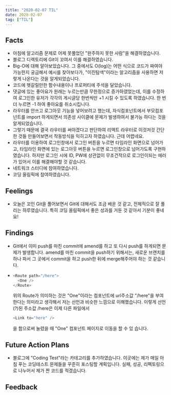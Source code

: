 ```yaml
---
title: "2020-02-07 TIL"
date: 2020-02-07
tag: ["TIL"]
---
```


## Facts

- 아침에 알고리즘 문제로 어제 못풀었던 "완주하지 못한 사람"을 해결하였습니다.
- 블로그 디렉토리에 Git이 꼬여서 이를 해결하였습니다.
- Big-O에 대해 알아보았습니다. 그 중에서도 O(log)는 어떤 식으로 코드가 짜여야 가능한지 궁금해서 예시를 찾아보다가, "이진탐색"이라는 알고리즘을 사용하면 저렇게 나온다는 것을 알게되었습니다.
- 코드에 헷갈릴만한 함수내용이나 프로퍼티에 주석을 달았습니다.
- 댓글에 있는 좋아요가 원래는 누르는만큼 무한정으로 증가하였었는데, 이를 수정하여 로그인한 유저가 각각의 게시글당 한번씩만 +1 시킬 수 있도록 하였습니다. 한 번 더 누르면 -1 하여 좋아요를 취소시킵니다.
- 라우터를 안쓰고 로그아웃 기능을 넣어보려고 했는데, 자식컴포넌트에서 부모컴포넌트를 import 하게되면서 의존성 사이클에 문제가 발생하여서 불가능 하다는 것을 알게되었습니다.
- 그렇기 때문에 결국 라우터를 써야겠다고 판단하여 리액트 라우터로 이것저것 간단한 것들 만들어보면서 작동방식을 익히고자 하였습니다. 근데 어렵네요.
- 라우터를 이용하여 로그인창에서 로그인 버튼을 누르면 타임라인 화면으로 넘어가고, 타임라인 화면에 있는 로그아웃 버튼을 누르면 로그인창으로 넘어가도록 구현하였습니다. 하지만 로그인 시에 ID, PW에 상관없이 무조건적으로 로그인이되는 에러가 있어서 이를 해결해야할 것 같습니다.
- 네트워크 스터디에 참여하였습니다.
- 코딩 올림픽에 참여하였습니다.

## Feelings

- 오늘은 꼬인 Git을 풀어보면서 Git에 대해서도 조금 배운 것 같고, 전체적으로 잘 풀리는 하루였습니다. 특히 코딩 올림픽에서 좋은 성과를 거둔 것 같아서 기분이 좋네요!

## Findings

- Git에서 이미 push를 마친 commit에 amend를 하고 또 다시 push를 하게되면 문제가 발생합니다. amend를 마친 commit을 push하기 위해서는, 새로운 브랜치를 하나 파서 그 곳에서 commit을 하고 push한 뒤에 merge해주어야 하는 것 같습니다.

- ```javascript
  <Route path="/here">
    <One />
  </Route>
  ```

  위의 Route가 의미하는 것은 "One"이라는 컴포넌트에 url주소값 "/here"을 부여한다는 의미라고 생각해서 저는 선언과 비슷한 느낌으로 이해했습니다.
  이렇게 선언(?)된 주소값 /here은 이제 다른 파일에서

  ```javascript
  <Link to="here" />
  ```

  을 함으로써 눌렸을 때 "One" 컴포넌트 페이지로 이동을 할 수 있
  습니다.

## Future Action Plans

- 블로그에 "Coding Test"라는 카테고리를 추가하였습니다. 이곳에는 제가 매일 아침 푸는 코딩테스트 문제들을 꾸준히 포스팅할 계획입니다. 실패, 성공, 리펙토링으로 나누어서 제가 짠 코드를 적겠습니다.

## Feedback
